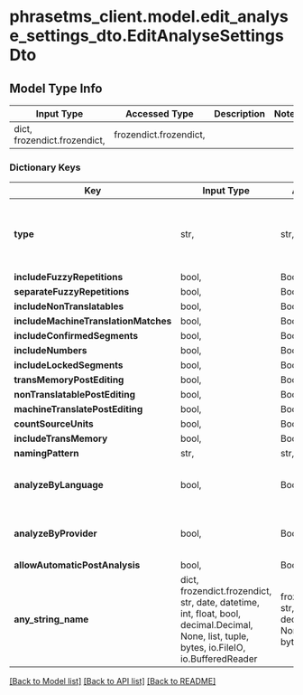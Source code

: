 # phrasetms_client.model.edit_analyse_settings_dto.EditAnalyseSettingsDto

## Model Type Info

| Input Type                   | Accessed Type          | Description | Notes |
| ---------------------------- | ---------------------- | ----------- | ----- |
| dict, frozendict.frozendict, | frozendict.frozendict, |             |

### Dictionary Keys

| Key                                  | Input Type                                                                                                                                  | Accessed Type                                                                           | Description                                                        | Notes                                                                                    |
| ------------------------------------ | ------------------------------------------------------------------------------------------------------------------------------------------- | --------------------------------------------------------------------------------------- | ------------------------------------------------------------------ | ---------------------------------------------------------------------------------------- |
| **type**                             | str,                                                                                                                                        | str,                                                                                    |                                                                    | [optional] must be one of ["PreAnalyse", "PostAnalyse", "PreAnalyseTarget", "Compare", ] |
| **includeFuzzyRepetitions**          | bool,                                                                                                                                       | BoolClass,                                                                              | Default: false                                                     | [optional]                                                                               |
| **separateFuzzyRepetitions**         | bool,                                                                                                                                       | BoolClass,                                                                              | Default: false                                                     | [optional]                                                                               |
| **includeNonTranslatables**          | bool,                                                                                                                                       | BoolClass,                                                                              | Default: false                                                     | [optional]                                                                               |
| **includeMachineTranslationMatches** | bool,                                                                                                                                       | BoolClass,                                                                              | Default: false                                                     | [optional]                                                                               |
| **includeConfirmedSegments**         | bool,                                                                                                                                       | BoolClass,                                                                              | Default: false                                                     | [optional]                                                                               |
| **includeNumbers**                   | bool,                                                                                                                                       | BoolClass,                                                                              | Default: false                                                     | [optional]                                                                               |
| **includeLockedSegments**            | bool,                                                                                                                                       | BoolClass,                                                                              | Default: false                                                     | [optional]                                                                               |
| **transMemoryPostEditing**           | bool,                                                                                                                                       | BoolClass,                                                                              | Default: false                                                     | [optional]                                                                               |
| **nonTranslatablePostEditing**       | bool,                                                                                                                                       | BoolClass,                                                                              | Default: false                                                     | [optional]                                                                               |
| **machineTranslatePostEditing**      | bool,                                                                                                                                       | BoolClass,                                                                              | Default: false                                                     | [optional]                                                                               |
| **countSourceUnits**                 | bool,                                                                                                                                       | BoolClass,                                                                              | Default: false                                                     | [optional]                                                                               |
| **includeTransMemory**               | bool,                                                                                                                                       | BoolClass,                                                                              | Default: false                                                     | [optional]                                                                               |
| **namingPattern**                    | str,                                                                                                                                        | str,                                                                                    |                                                                    | [optional]                                                                               |
| **analyzeByLanguage**                | bool,                                                                                                                                       | BoolClass,                                                                              | Mutually exclusive with analyzeByProvider. Default: false          | [optional]                                                                               |
| **analyzeByProvider**                | bool,                                                                                                                                       | BoolClass,                                                                              | Mutually exclusive with analyzeByLanguage. Default: true           | [optional]                                                                               |
| **allowAutomaticPostAnalysis**       | bool,                                                                                                                                       | BoolClass,                                                                              | Default: false                                                     | [optional]                                                                               |
| **any_string_name**                  | dict, frozendict.frozendict, str, date, datetime, int, float, bool, decimal.Decimal, None, list, tuple, bytes, io.FileIO, io.BufferedReader | frozendict.frozendict, str, BoolClass, decimal.Decimal, NoneClass, tuple, bytes, FileIO | any string name can be used but the value must be the correct type | [optional]                                                                               |

[[Back to Model list]](../../README.md#documentation-for-models) [[Back to API list]](../../README.md#documentation-for-api-endpoints) [[Back to README]](../../README.md)
